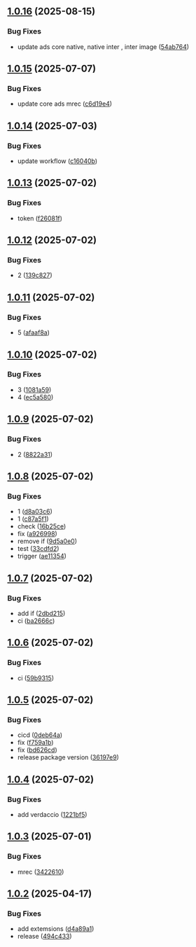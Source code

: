 ## [1.0.16](https://github.com/KhanhTQ-Organization/com.ktgame.ads.core/compare/v1.0.15...v1.0.16) (2025-08-15)


### Bug Fixes

* update ads core native, native inter , inter image ([54ab764](https://github.com/KhanhTQ-Organization/com.ktgame.ads.core/commit/54ab764dd27745bba03b9a000f8c8da0271429e9))

## [1.0.15](https://github.com/KhanhTQ-Organization/com.ktgame.ads.core/compare/v1.0.14...v1.0.15) (2025-07-07)


### Bug Fixes

* update core ads mrec ([c6d19e4](https://github.com/KhanhTQ-Organization/com.ktgame.ads.core/commit/c6d19e4e2a639e2af36e630e0f76492dd3c1074a))

## [1.0.14](https://github.com/KhanhTQ-hub/com.ktgame.ads.core/compare/v1.0.13...v1.0.14) (2025-07-03)


### Bug Fixes

* update workflow ([c16040b](https://github.com/KhanhTQ-hub/com.ktgame.ads.core/commit/c16040bb378eb50f7459d27715112040a11b7cab))

## [1.0.13](https://github.com/KhanhTQ-hub/com.ktgame.ads.core/compare/v1.0.12...v1.0.13) (2025-07-02)


### Bug Fixes

* token ([f26081f](https://github.com/KhanhTQ-hub/com.ktgame.ads.core/commit/f26081fcdd9ad42e60ea222c8784e2089f5ada2c))

## [1.0.12](https://github.com/KhanhTQ-hub/com.ktgame.ads.core/compare/v1.0.11...v1.0.12) (2025-07-02)


### Bug Fixes

* 2 ([139c827](https://github.com/KhanhTQ-hub/com.ktgame.ads.core/commit/139c827ee241a1d21ddc77ccc4ef5ef5505ed69b))

## [1.0.11](https://github.com/KhanhTQ-hub/com.ktgame.ads.core/compare/v1.0.10...v1.0.11) (2025-07-02)


### Bug Fixes

* 5 ([afaaf8a](https://github.com/KhanhTQ-hub/com.ktgame.ads.core/commit/afaaf8a77650cfc25e336134277ed6e0647a0745))

## [1.0.10](https://github.com/KhanhTQ-hub/com.ktgame.ads.core/compare/v1.0.9...v1.0.10) (2025-07-02)


### Bug Fixes

* 3 ([1081a59](https://github.com/KhanhTQ-hub/com.ktgame.ads.core/commit/1081a5975fe197ca2e484180b505b79757225112))
* 4 ([ec5a580](https://github.com/KhanhTQ-hub/com.ktgame.ads.core/commit/ec5a5805029c1df081e7e952844aeaef34e68b7b))

## [1.0.9](https://github.com/KhanhTQ-hub/com.ktgame.ads.core/compare/v1.0.8...v1.0.9) (2025-07-02)


### Bug Fixes

* 2 ([8822a31](https://github.com/KhanhTQ-hub/com.ktgame.ads.core/commit/8822a31a2f939fef37cfc2b6c2439c0a9958cf49))

## [1.0.8](https://github.com/KhanhTQ-hub/com.ktgame.ads.core/compare/v1.0.7...v1.0.8) (2025-07-02)


### Bug Fixes

* 1 ([d8a03c6](https://github.com/KhanhTQ-hub/com.ktgame.ads.core/commit/d8a03c6becd2f61c9e02cfd4307b640923ab2b0b))
* 1 ([c87a5f1](https://github.com/KhanhTQ-hub/com.ktgame.ads.core/commit/c87a5f1fda884588e16e56c78e25d3214f758bba))
* check ([16b25ce](https://github.com/KhanhTQ-hub/com.ktgame.ads.core/commit/16b25cea8883e1f89646b16eae3f4593ac263d57))
* fix ([a926998](https://github.com/KhanhTQ-hub/com.ktgame.ads.core/commit/a926998893915dea51ecb641414029c54ff23b5b))
* remove if ([9d5a0e0](https://github.com/KhanhTQ-hub/com.ktgame.ads.core/commit/9d5a0e06d351328fe856e82bd8fe9bcb5a3784d5))
* test ([33cdfd2](https://github.com/KhanhTQ-hub/com.ktgame.ads.core/commit/33cdfd27a654048163e531c9c99ae78738e60833))
* trigger ([ae11354](https://github.com/KhanhTQ-hub/com.ktgame.ads.core/commit/ae11354754a0e60c8b21f0aaa5891758d3b3860c))

## [1.0.7](https://github.com/KhanhTQ-hub/com.ktgame.ads.core/compare/v1.0.6...v1.0.7) (2025-07-02)


### Bug Fixes

* add if ([2dbd215](https://github.com/KhanhTQ-hub/com.ktgame.ads.core/commit/2dbd215e2214b6235a041295123c456f03dd58ad))
* ci ([ba2666c](https://github.com/KhanhTQ-hub/com.ktgame.ads.core/commit/ba2666c53f6a1cae4052b0843bd56a520548a5db))

## [1.0.6](https://github.com/KhanhTQ-hub/com.ktgame.ads.core/compare/v1.0.5...v1.0.6) (2025-07-02)


### Bug Fixes

* ci ([59b9315](https://github.com/KhanhTQ-hub/com.ktgame.ads.core/commit/59b93152d048e80c349a31c64612a191c6ff1803))

## [1.0.5](https://github.com/KhanhTQ-hub/com.ktgame.ads.core/compare/v1.0.4...v1.0.5) (2025-07-02)


### Bug Fixes

* cicd ([0deb64a](https://github.com/KhanhTQ-hub/com.ktgame.ads.core/commit/0deb64afcd75e897aed977b98f382702e4112020))
* fix ([f759a1b](https://github.com/KhanhTQ-hub/com.ktgame.ads.core/commit/f759a1bfcc35e8c85b83bdd8c96222d78625ef53))
* fix ([bd626cd](https://github.com/KhanhTQ-hub/com.ktgame.ads.core/commit/bd626cdc4d65a14a418a5bbd2720e247f3075428))
* release package version ([36197e9](https://github.com/KhanhTQ-hub/com.ktgame.ads.core/commit/36197e922a92c5504625f21cf0cd698437e6e84c))

## [1.0.4](https://github.com/KhanhTQ-hub/com.ktgame.ads.core/compare/v1.0.3...v1.0.4) (2025-07-02)


### Bug Fixes

* add verdaccio ([1221bf5](https://github.com/KhanhTQ-hub/com.ktgame.ads.core/commit/1221bf55bf035c4afe521bb6acaa8d29b03b77fb))

## [1.0.3](https://github.com/KhanhTQ-hub/com.ktgame.ads.core/compare/v1.0.2...v1.0.3) (2025-07-01)


### Bug Fixes

* mrec ([3422610](https://github.com/KhanhTQ-hub/com.ktgame.ads.core/commit/342261085ce2afead0132f6c2a8b8af3e9e5847f))

## [1.0.2](https://github.com/KhanhTQ-hub/com.ktgame.ads.core/compare/v1.0.1...v1.0.2) (2025-04-17)


### Bug Fixes

* add extemsions ([d4a89a1](https://github.com/KhanhTQ-hub/com.ktgame.ads.core/commit/d4a89a1e1aee6768ae4a4d451400da35fe7a491b))
* release ([494c433](https://github.com/KhanhTQ-hub/com.ktgame.ads.core/commit/494c43348cf0e9bb099bb9d8b0691c9718e840b5))
